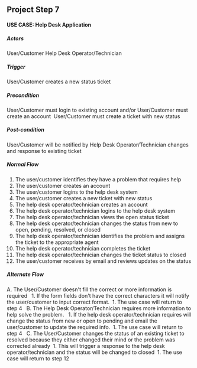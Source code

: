 ## Project Step 7
#### USE CASE: Help Desk Application
##### Actors
User/Customer
Help Desk Operator/Technician

##### Trigger
User/Customer creates a new status ticket

##### Precondition
User/Customer must login to existing account and/or
User/Customer must create an account 
User/Customer must create a ticket with new status

##### Post-condition
User/Customer will be notified by Help Desk Operator/Technician changes and response to existing ticket

##### Normal Flow
1. The user/customer identifies they have a problem that requires help
2. The user/customer creates an account 
3. The user/customer logins to the help desk system
4. The user/customer creates a new ticket with new status
5. The help desk operator/technician creates an account
6. The help desk operator/technician logins to the help desk system
7. The help desk operator/technician views the open status ticket
8. The help desk operator/technician changes the status from new to open, pending, resolved, or closed 
9. The help desk operator/technician identifies the problem and assigns the ticket to the appropriate agent
10. The help desk operator/technician completes the ticket
11. The help desk operator/technician changes the ticket status to closed
12. The user/customer receives by email and reviews updates on the status


##### Alternate Flow
A. The User/Customer doesn't fill the correct or more information is required 
 1. If the form fields don't have the correct characters it will notify the user/customer to input correct format.
 1. The use case will return to step 4
 
B. The Help Desk Operator/Technician requires more information to help solve the problem. 
 1. If the help desk operator/technician requires will change the status from new or open to pending and email the user/customer to update the required info.
 1. The use case will return to step 4
 
C. The User/Customer changes the status of an existing ticket to resolved because they either changed their mind or the problem was corrected already
 1. This will trigger a response to the help desk operator/technician and the status will be changed to closed
 1. The use case will return to step 12